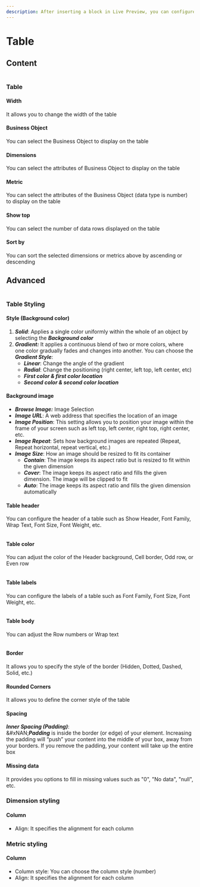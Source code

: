 ```yaml
---
description: After inserting a block in Live Preview, you can configure the settings
---
```


# Table

## Content

<figure><img src="https://lh7-rt.googleusercontent.com/docsz/AD_4nXe2YrwRcaL51igDwigpDUvJFsfnvBlr96rxNnMlFJEtbwkFh-i2dMAIS_Bw0NgzTJ46WZzQ64Li9d_mD134eOtZFZQhrid1cooVhUuR8nRyMadz7FYRjqKf8PawCX7o7Yv9RDz0CuBKPuAAIg-ExIOcOrxG?key=McWN_Lv9ZK-QuQzVrY3nVw" alt=""><figcaption></figcaption></figure>

### Table

#### Width

It allows you to change the width of the table

#### Business Object

You can select the Business Object to display on the table

#### Dimensions

You can select the attributes of Business Object to display on the table

#### Metric

You can select the attributes of the Business Object (data type is number) to display on the table

#### Show top

You can select the number of data rows displayed on the table

#### Sort by

You can sort the selected dimensions or metrics above by ascending or descending

## Advanced

<figure><img src="https://lh7-rt.googleusercontent.com/docsz/AD_4nXfJeNKqLDLnfiAxCmST7QLsurE5FhSxUfHlGfGw2Nj6S4wijn1eL06PMntX7NBWcYjYSCkopTExZgP1p4_ERl2_aTYjzVNS2-DITs0oJkNlTSJQHY1YC8VdVH8xa6MlNALeNm-Yu5xRR7NDZJs_v8-_Ocw?key=McWN_Lv9ZK-QuQzVrY3nVw" alt=""><figcaption></figcaption></figure>

### Table Styling

#### **Style (Background color)**

1. _**Solid**_: Applies a single color uniformly within the whole of an object by selecting the _**Background color**_
2. _**Gradient:**_ It applies a continuous blend of two or more colors, where one color gradually fades and changes into another. You can choose the _**Gradient Style**_:&#x20;
   * _**Linear**_: Change the angle of the gradient
   * _**Radial**_: Change the positioning (right center, left top, left center, etc)
   * _**First color & first color location**_
   * _**Second color & second color location**_

#### **Background image**

* _**Browse Image:**_ Image Selection
* _**Image URL**_: A web address that specifies the location of an image
* _**Image Position**_: This setting allows you to position your image within the frame of your screen such as left top, left center, right top, right center, etc.
* _**Image Repeat**_: Sets how background images are repeated (Repeat, Repeat horizontal, repeat vertical, etc.)
* _**Image Size**_: How an image should be resized to fit its container
  * _**Contain**_: The image keeps its aspect ratio but is resized to fit within the given dimension
  * _**Cover**_: The image keeps its aspect ratio and fills the given dimension. The image will be clipped to fit
  * _**Auto**_: The image keeps its aspect ratio and fills the given dimension automatically

#### Table header

You can configure the header of a table such as Show Header, Font Family, Wrap Text, Font Size, Font Weight, etc.

<figure><img src="https://lh7-rt.googleusercontent.com/docsz/AD_4nXd2SXF7VnPl_UBWvAnQ_UDbuvXsIcgzDaXtuLCdTLLLZIUIvzzecCbvoxAJ8iX7oAtywKMGzbRQp_qiWTIWK07MBJqa4cjZ8_QI7OSlAAM4gXdum0nAtUcTxWW3WY9By7rwMspJ1itjZj1XJO2FQAC3Xl9x?key=McWN_Lv9ZK-QuQzVrY3nVw" alt=""><figcaption></figcaption></figure>

#### Table color

You can adjust the color of the Header background, Cell border, Odd row, or Even row

<figure><img src="https://lh7-rt.googleusercontent.com/docsz/AD_4nXcITArFYOATf35ME7fL14LCf6G5fWEyve-31zRWSwvg0-FZfGtUVRePnxP-3CB7F1q1Q9eIhk1xdm0oXpZG97lEKjaCzjbPpGPe4R4B6HDPMkBOS8Aol1QPNOWtNpP5mtOvDqBF5wgllmkcpnH8QFw9AO4I?key=McWN_Lv9ZK-QuQzVrY3nVw" alt=""><figcaption></figcaption></figure>

#### Table labels

You can configure the labels of a table such as Font Family, Font Size, Font Weight, etc.

<figure><img src="https://lh7-rt.googleusercontent.com/docsz/AD_4nXfoEkoi2Wv-ESz5juO9X2OYC2Vivaceflpjj2nITLTV9J55KjdUd28-3xSrmhGrHEdxkP9AKQINjnJIZrFN0jiFWDYetkycTYYadGKmXwb-bA2gFPtIia4dsjpJcyuH7YrvXVfgdpfxI_oJSa8HPmHG8dbc?key=McWN_Lv9ZK-QuQzVrY3nVw" alt=""><figcaption></figcaption></figure>

#### Table body

You can adjust the Row numbers or Wrap text

<figure><img src="https://lh7-rt.googleusercontent.com/docsz/AD_4nXfXHoeIxjFWYAmVSGqAHq9Xs8lqlbZnBIICSaLG1WGnMRztsRTL6EopqosY-yADD5P2hLNqK3fbHH97Nto5DSPA9WCOl1axZgPJv4x9AqCAyqC1ZXO0OjOCPLW1_QPJ5YEJvv185hRslhLBFcn-j88RO2xz?key=McWN_Lv9ZK-QuQzVrY3nVw" alt=""><figcaption></figcaption></figure>

#### Border

It allows you to specify the style of the border (Hidden, Dotted, Dashed, Solid, etc.)

#### Rounded Corners

It allows you to define the corner style of the table

#### Spacing

_**Inner Spacing (Padding)**_: \
&#xNAN;_**Padding**_ is inside the border (or edge) of your element. Increasing the padding will “push” your content into the middle of your box, away from your borders. If you remove the padding, your content will take up the entire box

#### Missing data

It provides you options to fill in missing values such as "0", "No data", "null", etc.

### Dimension styling

#### Column

* Align: It specifies the alignment for each column

### Metric styling

#### Column

* Column style: You can choose the column style (number)
* Align: It specifies the alignment for each column
